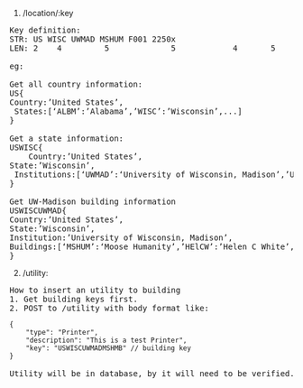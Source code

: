 1. /location/:key
<pre>
Key definition:
STR: US WISC UWMAD MSHUM F001 2250x
LEN: 2    4         5             5            4       5

eg:

Get all country information:
US{
Country:’United States’,
 States:[‘ALBM’:’Alabama’,’WISC’:’Wisconsin’,...]
}

Get a state information:
USWISC{
	Country:’United States’,
State:’Wisconsin’,
 Institutions:[‘UWMAD’:‘University of Wisconsin, Madison’,’UWMIL’:’University of Wisconsin, Milwaukee’,...]
}

Get UW-Madison building information
USWISCUWMAD{
Country:’United States’,
State:’Wisconsin’,
Institution:’University of Wisconsin, Madison’, 
Buildings:[‘MSHUM’:‘Moose Humanity’,’HElCW’:’Helen C White’,...]
}
</pre>

2. /utility:
<pre>
How to insert an utility to building
1. Get building keys first.
2. POST to /utility with body format like:
<code>
{
    "type": "Printer",
    "description": "This is a test Printer",
    "key": "USWISCUWMADMSHMB" // building key
}
</code>
Utility will be in database, by it will need to be verified.
</pre>
